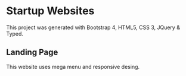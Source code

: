 # Startup Websites

This project was generated with Bootstrap 4, HTML5, CSS 3, JQuery & Typed.

##  Landing Page

This website uses mega menu and responsive desing.